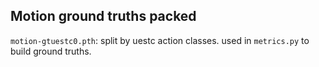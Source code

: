 ## Motion ground truths packed

`motion-gtuestc0.pth`: split by uestc action classes. used in `metrics.py` to build ground truths.
